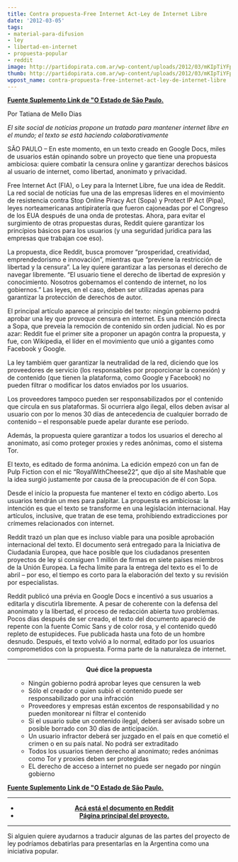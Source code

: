 ```yaml
---
title: Contra propuesta-Free Internet Act-Ley de Internet Libre
date: '2012-03-05'
tags:
- material-para-difusion
- ley
- libertad-en-internet
- propuesta-popular
- reddit
image: http://partidopirata.com.ar/wp-content/uploads/2012/03/mKIpTiYFpH1VdNgf.png
thumb: http://partidopirata.com.ar/wp-content/uploads/2012/03/mKIpTiYFpH1VdNgf.png
wppost_name: contra-propuesta-free-internet-act-ley-de-internet-libre
---
```


<strong><a href="http://blogs.estadao.com.br/link/contra-proposta/" target="_blank">Fuente Suplemento Link de "O Estado de São Paulo.</a></strong>

Por Tatiana de Mello Dias

<em>El site social de notícias propone un tratado para mantener internet libre en el mundo; el texto se está haciendo colaborativamente </em>

SÃO PAULO – En este momento, en un texto creado en Google Docs, miles de usuarios están opinando sobre un proyecto que tiene una propuesta ambiciosa: quiere combatir la censura online y garantizar derechos básicos al usuario de internet, como libertad, anonimato y privacidad.

Free Internet Act (FIA), o Ley para la Internet Libre, fue una idea de Reddit. La red social de notícias fue una de las empresas líderes en el movimiento de resistencia contra Stop Online Piracy Act (Sopa) y Protect IP Act (Pipa), leyes norteamericanas antipiratería que fueron cajoneadas por el Congreso de los EUA después de una onda de protestas. Ahora, para evitar el surgimiento de otras propuestas duras, Reddit quiere garantizar los princípios básicos para los usuarios (y una seguridad jurídica para las empresas que trabajan coe eso).

La propuesta, dice Reddit, busca promover “prosperidad, creatividad, emprendedorismo e innovación”, mientras que “previene la restricción de libertad y la censura”. La ley quiere garantizar a las personas el derecho de navegar libremente. “El usuario tiene el derecho de libertad de expresión y conocimiento. Nosotros gobernamos el contendo de internet, no los gobiernos.” Las leyes, en el caso, deben ser utilizadas apenas para garantizar la protección de derechos de autor.

El principal artículo aparece al principio del texto: ningún gobierno podrá aprobar una ley que provoque censura en internet. Es una mención directa a Sopa, que preveia la remoción de contenido sin orden judicial.
No es por azar: Reddit fue el primer site a proponer un apagón contra la propuesta, y fue, con Wikipedia, el líder en el movimiento que unió a gigantes como Facebook y Google.

La ley tambiém quer garantizar la neutralidad de la red, diciendo que los proveedores de servicio (los responsables por proporcionar la conexión) y de contenido (que tienen la plataforma, como Google y Facebook) no pueden filtrar o modificar los datos enviados por los usuarios.

Los proveedores tampoco pueden ser responsabilizados por el contenido que circula en sus plataformas. Si ocurriera algo ilegal, ellos deben avisar al usuario con por lo menos 30 días de antecedencia de cualquier borrado de contenido – el responsable puede apelar durante ese período.

Además, la propuesta quiere garantizar a todos los usuarios el derecho al anonimato, así como proteger proxies y redes anônimas, como el sistema Tor.

El texto, es editado de forma anónima. La edición empezó con un fan de Pulp Fiction con el nic “RoyalWithCheese22”, que dijo al site Mashable que la idea surgió justamente por causa de la preocupación de él con Sopa.

Desde el início la propuesta fue mantener el texto en código aberto. Los usuarios tendrán un mes para palpitar. La propuesta es ambiciosa: la intención es que el texto se transforme en una legislación internacional. Hay artículos, inclusive, que tratan de ese tema, prohibiendo extradicciones por crímemes relacionados con internet.

Reddit trazó un plan que es incluso viable para una posible aprobación internacional del texto. El documento será entregado para la Iniciativa de Ciudadania Europea, que hace posible que los ciudadanos presenten proyectos de ley si consiguen 1 millón de firmas en siete países miembros de la Unión Europea. La fecha límite para la entrega del texto es el 1o de abril – por eso, el tiempo es corto para la elaboración del texto y su revisión por especialistas.

Reddit publicó una prévia en Google Docs e incentivó a sus usuarios a editarla y discutirla libremente.
A pesar de coherente con la defensa del anonimato y la libertad, el proceso de redacción abierta tuvo problemas. Pocos días después de ser creado, el texto del documento apareció de repente con la fuente Comic Sans y de color rosa, y el contenido quedó repleto de estupideces. Fue publicada hasta una foto de un hombre desnudo. Después, el texto volvió a lo normal, editado por los usuarios comprometidos con la propuesta. Forma parte de la naturaleza de internet.

<hr />

<center>
<strong>Qué dice la propuesta</strong></center>
<ul>
<ul>
	<li>Ningún gobierno podrá aprobar leyes que censuren la web</li>
	<li>Sólo el creador o quien subió el contenido puede ser responsabilizado por una infracción</li>
	<li>Proveedores y empresas están excentos de responsabilidad y no pueden monitorear ni filtrar el contenido</li>
	<li>Si el usuario sube un contenido ilegal, deberá ser avisado sobre un posible borrado con 30 días de anticipación.</li>
	<li>Un usuario infractor deberá ser juzgado en el país en que cometió el crimen o en su país natal. No podrá ser extraditado</li>
	<li>Todos los usuarios tienen derecho al anonimato; redes anónimas como Tor y proxies deben ser protegidas</li>
	<li>EL derecho de acceso a internet no puede ser negado por ningún gobierno</li>
</ul>
</ul>
<strong><a href="http://blogs.estadao.com.br/link/contra-proposta/" target="_blank">Fuente Suplemento Link de "O Estado de São Paulo.</a></strong>

<hr />

<ul>
	<li style="text-align: center;"><strong><a href="http://www.reddit.com/r/fia/comments/q3rwq/proposal_for_a_plan_for_getting_fia_some_what/" target="_blank">Acá está el documento en Reddit</a></strong></li>
	<li style="text-align: center;"><strong><a href="http://www.reddit.com/r/fia" target="_BLANK">Página principal del proyecto.</a></strong></li>
</ul>

<hr />

Si alguien quiere ayudarnos a traducir algunas de las partes del proyecto de ley podríamos debatirlas para presentarlas en la Argentina como una iniciativa popular.
